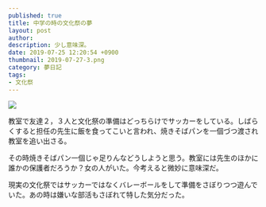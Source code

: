 ```yaml
---
published: true
title: 中学の時の文化祭の夢
layout: post
author: 
description: 少し意味深。
date: 2019-07-25 12:20:54 +0900
thumbnail: 2019-07-27-3.png
category: 夢日記
tags:
- 文化祭
---
```


![]({{site.baseurl}}/assets/img/2019-07-27-3.png)

教室で友達２，３人と文化祭の準備はどっちらけでサッカーをしている。しばらくすると担任の先生に飯を食ってこいと言われ、焼きそばパンを一個づつ渡され教室を追い出さる。

その時焼きそばパン一個じゃ足りんなどうしようと思う。教室には先生のほかに誰かの保護者だろうか？女の人がいた。今考えると微妙に意味深だ。

現実の文化祭ではサッカーではなくバレーボールをして準備をさぼりつつ遊んでいた。あの時は嫌いな部活もさぼれて特した気分だった。
